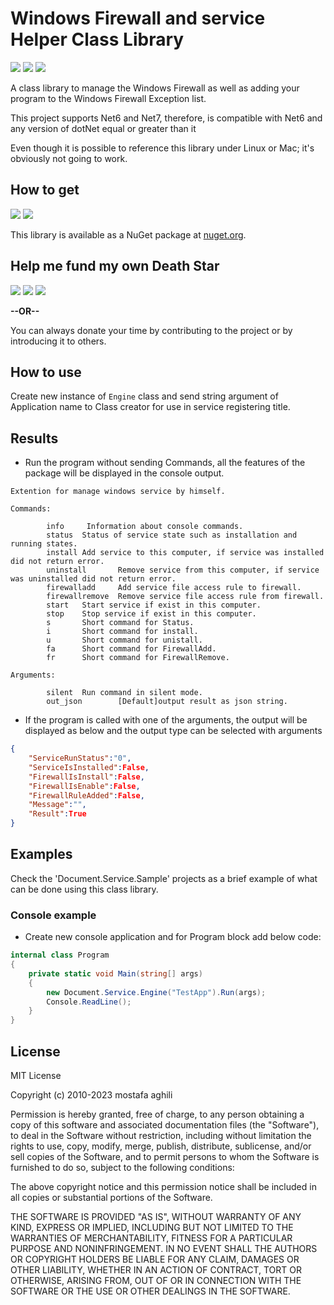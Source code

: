 # Windows Firewall and service Helper Class Library
[![](https://img.shields.io/github/license/aghili/Document.Service.svg?style=flat-square)](https://github.com/aghili/Document.Service/blob/master/LICENSE)
[![](https://img.shields.io/github/commit-activity/y/aghili/Document.Service.svg?style=flat-square)](https://github.com/aghili/Document.Service/commits/master)
[![](https://img.shields.io/github/issues/aghili/Document.Service.svg?style=flat-square)](https://github.com/aghili/Document.Service/issues)

A class library to manage the Windows Firewall as well as adding your program to the Windows Firewall Exception list.

This project supports Net6 and Net7, therefore, is compatible with Net6 and any version of dotNet equal or greater than it

Even though it is possible to reference this library under Linux or Mac; it's obviously not going to work.

## How to get
[![](https://img.shields.io/nuget/dt/Document.Service.svg?style=flat-square)](https://www.nuget.org/packages/Aghili.Extensions.Service.Install)
[![](https://img.shields.io/nuget/v/Document.Service.svg?style=flat-square)](https://www.nuget.org/packages/Aghili.Extensions.Service.Install)

This library is available as a NuGet package at [nuget.org](https://www.nuget.org/packages/Aghili.Extensions.Service.Install/).

## Help me fund my own Death Star

[![](https://img.shields.io/badge/crypto-CoinPayments-8a00a3.svg?style=flat-square)](https://www.coinpayments.net/index.php?cmd=_donate&reset=1&merchant=xxxx&item_name=Donate&currency=USD&amountf=20.00000000&allow_amount=1&want_shipping=0&allow_extra=1)
[![](https://img.shields.io/badge/shetab-ZarinPal-8a00a3.svg?style=flat-square)](https://zarinp.al/@aghili)
[![](https://img.shields.io/badge/usd-Paypal-8a00a3.svg?style=flat-square)](https://www.paypal.com/cgi-bin/webscr?cmd=_donations&business=aghili@gmail.com&lc=US&item_name=Donate&no_note=0&cn=&curency_code=USD&bn=PP-DonationsBF:btn_donateCC_LG.gif:NonHosted)

**--OR--**

You can always donate your time by contributing to the project or by introducing it to others.

## How to use
Create new instance of `Engine` class and send string argument of Application name to Class creator for use in service registering title.

## Results
*  Run the program without sending Commands, all the features of the package will be displayed in the console output.
```
Extention for manage windows service by himself.

Commands:

        info     Information about console commands.
        status  Status of service state such as installation and running states.
        install Add service to this computer, if service was installed did not return error.
        uninstall       Remove service from this computer, if service was uninstalled did not return error.
        firewalladd     Add service file access rule to firewall.
        firewallremove  Remove service file access rule from firewall.
        start   Start service if exist in this computer.
        stop    Stop service if exist in this computer.
        s       Short command for Status.
        i       Short command for install.
        u       Short command for unistall.
        fa      Short command for FirewallAdd.
        fr      Short command for FirewallRemove.

Arguments:

        silent  Run command in silent mode.
        out_json        [Default]output result as json string.
```
*  If the program is called with one of the arguments, the output will be displayed as below and the output type can be selected with arguments
```json
{
    "ServiceRunStatus":"0",
    "ServiceIsInstalled":False,
    "FirewallIsInstall":False,
    "FirewallIsEnable":False,
    "FirewallRuleAdded":False,
    "Message":"",
    "Result":True
}
```

## Examples
Check the 'Document.Service.Sample' projects as a brief example of what can be done using this class library.

### Console example
*  Create new console application and for Program block add below code:
```C#
internal class Program
{
    private static void Main(string[] args)
    {
        new Document.Service.Engine("TestApp").Run(args);
        Console.ReadLine();
    }
}
```


## License
MIT License

Copyright (c) 2010-2023 mostafa aghili

Permission is hereby granted, free of charge, to any person obtaining a copy
of this software and associated documentation files (the "Software"), to deal
in the Software without restriction, including without limitation the rights
to use, copy, modify, merge, publish, distribute, sublicense, and/or sell
copies of the Software, and to permit persons to whom the Software is
furnished to do so, subject to the following conditions:

The above copyright notice and this permission notice shall be included in all
copies or substantial portions of the Software.

THE SOFTWARE IS PROVIDED "AS IS", WITHOUT WARRANTY OF ANY KIND, EXPRESS OR
IMPLIED, INCLUDING BUT NOT LIMITED TO THE WARRANTIES OF MERCHANTABILITY,
FITNESS FOR A PARTICULAR PURPOSE AND NONINFRINGEMENT. IN NO EVENT SHALL THE
AUTHORS OR COPYRIGHT HOLDERS BE LIABLE FOR ANY CLAIM, DAMAGES OR OTHER
LIABILITY, WHETHER IN AN ACTION OF CONTRACT, TORT OR OTHERWISE, ARISING FROM,
OUT OF OR IN CONNECTION WITH THE SOFTWARE OR THE USE OR OTHER DEALINGS IN THE
SOFTWARE.